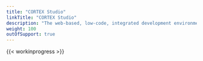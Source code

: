 ```yaml
---
title: "CORTEX Studio"
linkTitle: "CORTEX Studio"
description: "The web-based, low-code, integrated development environment (IDE) for creating, editing, debugging, testing and managing flows that define the logic and actions required to capture and automate simple user tasks through to complex business or IT processes."
weight: 100
outOfSupport: true
---
```


{{< workinprogress >}}
